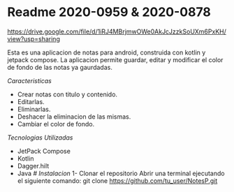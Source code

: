 # Readme 2020-0959 & 2020-0878

https://drive.google.com/file/d/1iRJ4MBrjmwOWe0AkJcJzzkSoUXm6PxKH/view?usp=sharing

Esta es una aplicacion de notas para android, construida con kotlin y jetpack compose. La aplicacion permite guardar, editar y modificar el color de fondo de las notas ya gaurdadas. 

<em>  Caracteristicas </em>
  
* Crear notas con titulo y contenido. 
* Editarlas.
* Eliminarlas.
* Deshacer la eliminacion de las mismas.
* Cambiar el color de fondo. 

<em> Tecnologias Utilizadas </em>
* JetPack Compose
* Kotlin
* Dagger.hilt
* Java
<em> # Instalacion </em>
1- Clonar el repositorio
	Abrir una terminal ejecutando el siguiente comando:
git clone https://github.com/tu_user/NotesP.git

